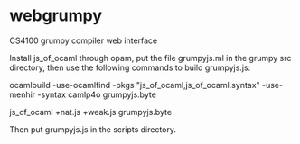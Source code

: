 # webgrumpy
CS4100 grumpy compiler web interface

Install js_of_ocaml through opam, put the file grumpyjs.ml in the grumpy src
directory, then use the following commands to build grumpyjs.js:

ocamlbuild -use-ocamlfind -pkgs "js_of_ocaml,js_of_ocaml.syntax" -use-menhir -syntax camlp4o grumpyjs.byte

js_of_ocaml +nat.js +weak.js grumpyjs.byte

Then put grumpyjs.js in the scripts directory.